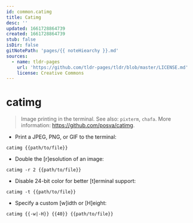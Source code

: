 ```yaml
---
id: common.catimg
title: Catimg
desc: ''
updated: 1661728864739
created: 1661728864739
stub: false
isDir: false
gitNotePath: 'pages/{{ noteHiearchy }}.md'
sources:
  - name: tldr-pages
    url: 'https://github.com/tldr-pages/tldr/blob/master/LICENSE.md'
    license: Creative Commons
---
```

# catimg

> Image printing in the terminal.
> See also: `pixterm`, `chafa`.
> More information: <https://github.com/posva/catimg>.

- Print a JPEG, PNG, or GIF to the terminal:

`catimg {{path/to/file}}`

- Double the [r]esolution of an image:

`catimg -r 2 {{path/to/file}}`

- Disable 24-bit color for better [t]erminal support:

`catimg -t {{path/to/file}}`

- Specify a custom [w]idth or [H]eight:

`catimg {{-w|-H}} {{40}} {{path/to/file}}`

